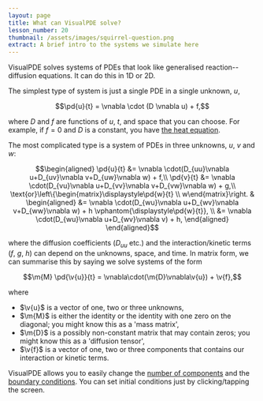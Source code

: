 ```yaml
---
layout: page
title: What can VisualPDE solve?
lesson_number: 20
thumbnail: /assets/images/squirrel-question.png
extract: A brief intro to the systems we simulate here
---
```


VisualPDE solves systems of PDEs that look like generalised reaction--diffusion equations. It can do this in 1D or 2D.

The simplest type of system is just a single PDE in a single unknown, $u$,

$$\pd{u}{t} = \vnabla \cdot (D \vnabla u) + f,$$

where $D$ and $f$ are functions of $u$, $t$, and space that you can choose. For example, if $f=0$ and $D$ is a constant, you have [the heat equation](/basic-pdes/heat-equation). 

The most complicated type is a system of PDEs in three unknowns, $u$, $v$ and $w$:

$$\begin{aligned}
\pd{u}{t} &= \vnabla \cdot(D_{uu}\vnabla u+D_{uv}\vnabla v+D_{uw}\vnabla w) + f,\\
\pd{v}{t} &= \vnabla \cdot(D_{vu}\vnabla u+D_{vv}\vnabla v+D_{vw}\vnabla w) + g,\\
\text{or}\left\{\begin{matrix}\displaystyle\pd{w}{t} \\ w\end{matrix}\right. & 
\begin{aligned}
    &= \vnabla \cdot(D_{wu}\vnabla u+D_{wv}\vnabla v+D_{ww}\vnabla w) + h \vphantom{\displaystyle\pd{w}{t}}, \\
    &= \vnabla \cdot(D_{wu}\vnabla u+D_{wv}\vnabla v) + h,
\end{aligned}
\end{aligned}$$

where the diffusion coefficients ($D_{uu}$ etc.) and the interaction/kinetic terms ($f$, $g$, $h$) can depend on the unknowns, space, and time. In matrix form, we can summarise this by saying we solve systems of the form

$$\m{M} \pd{\v{u}}{t} = \vnabla\cdot(\m{D}\vnabla\v{u}) + \v{f},$$

where

* $\v{u}$ is a vector of one, two or three unknowns,
* $\m{M}$ is either the identity or the identity with one zero on the diagonal; you might know this as a 'mass matrix',
* $\m{D}$ is a possibly non-constant matrix that may contain zeros; you might know this as a 'diffusion tensor',
* $\v{f}$ is a vector of one, two or three components that contains our interaction or kinetic terms.

VisualPDE allows you to easily change the [number of components](quick-start#equations) and the [boundary conditions](quick-start#boundary-conditions). You can set initial conditions just by clicking/tapping the screen.

